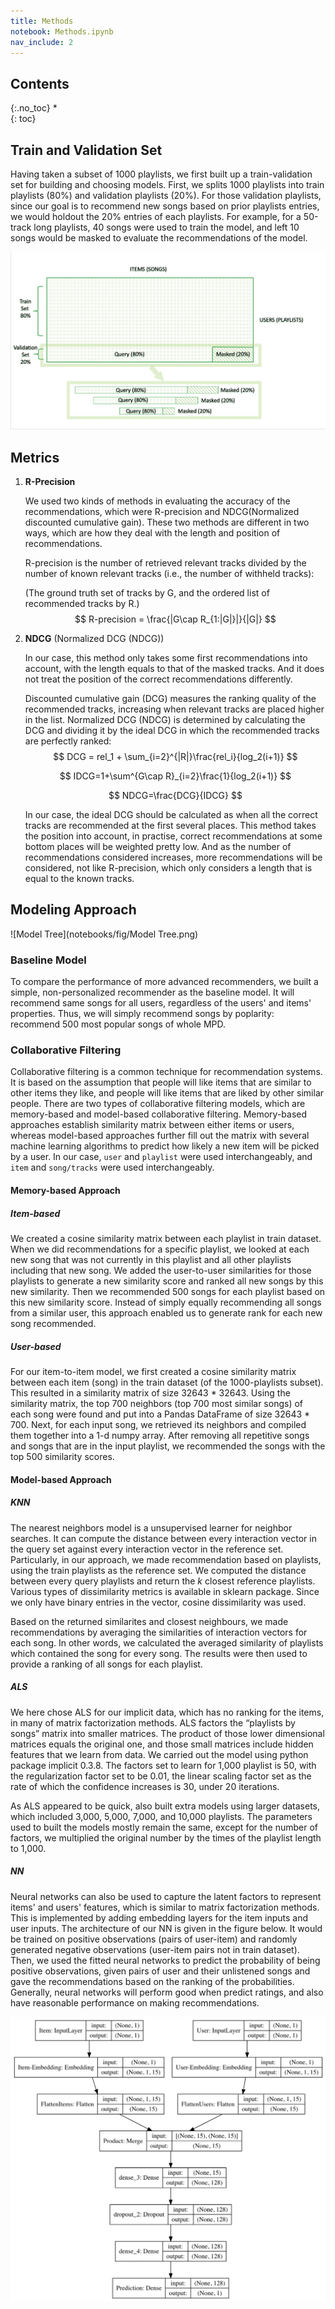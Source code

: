 ```yaml
---
title: Methods
notebook: Methods.ipynb
nav_include: 2
---
```


## Contents
{:.no_toc}
*  
{: toc}

## Train and Validation Set

Having taken a subset of 1000 playlists, we first built up a train-validation set for building and choosing models. First, we splits 1000 playlists into train playlists (80%) and validation playlists (20%). For those validation playlists, since our goal is to recommend new songs based on prior playlists entries, we would holdout the 20% entries of each playlists. For example, for a 50-track long playlists, 40 songs were used to train the model, and left 10 songs would be masked to evaluate the recommendations of the model. 

![image-20181212182612344](notebooks/fig/Data_split_visualization.png)

## Metrics

1. **R-Precision**

   We used two kinds of methods in evaluating the accuracy of the recommendations, which were R-precision and NDCG(Normalized discounted cumulative gain). These two methods are different in two ways, which are how they deal with the length and position of recommendations.

   R-precision is the number of retrieved relevant tracks divided by the number of known relevant tracks (i.e., the number of withheld tracks):

   (The ground truth set of tracks by G, and the ordered list of recommended tracks by R.)
   $$
   R-precision = \frac{|G\cap R_{1:|G|}|}{|G|}
   $$

2. **NDCG** (Normalized DCG (NDCG))

   In our case, this method only takes some first recommendations into account, with the length equals to that of the masked tracks. And it does not treat the position of the correct recommendations differently.

   Discounted cumulative gain (DCG) measures the ranking quality of the recommended tracks, increasing when relevant tracks are placed higher in the list. Normalized DCG (NDCG) is determined by calculating the DCG and dividing it by the ideal DCG in which the recommended tracks are perfectly ranked:
   $$
   DCG = rel_1 + \sum_{i=2}^{|R|}\frac{rel_i}{log_2(i+1)}
   $$

   $$
   IDCG=1+\sum^{G\cap R}_{i=2}\frac{1}{log_2(i+1)}
   $$

   $$
   NDCG=\frac{DCG}{IDCG}
   $$

   In our case, the ideal DCG should be calculated as when all the correct tracks are recommended at the first several places. This method takes the position into account, in practise, correct recommendations at some bottom places will be weighted pretty low. And as the number of recommendations considered increases, more recommendations will be considered, not like R-precision, which only considers a length that is equal to the known tracks.

## Modeling Approach

![Model Tree](notebooks/fig/Model Tree.png)

### Baseline Model

To compare the performance of more advanced recommenders, we built a simple, non-personalized recommender as the baseline model. It will recommend same songs for all users, regardless of the users' and items' properties. Thus, we will simply recommend songs by poplarity: recommend 500 most popular songs of whole MPD. 

### Collaborative Filtering

Collaborative filtering is a common technique for recommendation systems. It is based on the assumption that people will like items that are similar to other items they like, and people will like items that are liked by other similar people. There are two types of collaborative filtering models, which are memory-based and model-based collaborative filtering. Memory-based approaches establish similarity matrix between either items or users, whereas model-based approaches further fill out the matrix with several machine learning algorithms to predict how likely a new item will be picked by a user. In our case, `user` and `playlist` were used interchangeably, and `item` and `song/tracks` were used interchangeably.

#### Memory-based Approach

##### Item-based

We created a cosine similarity matrix between each playlist in train dataset. When we did recommendations for a specific playlist, we looked at each new song that was not currently in this playlist and all other playlists including that new song. We added the user-to-user similarities for those playlists to generate a new similarity score and ranked all new songs by this new similarity. Then we recommended 500 songs for each playlist based on this new similarity score. Instead of simply equally recommending all songs from a similar user, this approach enabled us to generate rank for each new song recommended.

##### User-based

For our item-to-item model, we first created a cosine similarity matrix between each item (song) in the train dataset (of the 1000-playlists subset). This resulted in a similarity matrix of size 32643 * 32643. Using the similarity matrix, the top 700 neighbors (top 700 most similar songs) of each song were found and put into a Pandas DataFrame of size 32643 * 700. Next, for each input song, we retrieved its neighbors and compiled them together into a 1-d numpy array. After removing all repetitive songs and songs that are in the input playlist, we recommended the songs with the top 500 similarity scores.

#### Model-based Approach

##### KNN

The nearest neighbors model is a unsupervised learner for neighbor searches. It can compute the distance between every interaction vector in the query set against every interaction vector in the reference set. Particularly, in our approach, we made recommendation based on playlists, using the train playlists as the reference set. We computed the distance between every query playlists and return the $k$ closest reference playlists. Various types of dissimilarity metrics is available in sklearn package. Since we only have binary entries in the vector, cosine dissimilarity was used. 

Based on the returned similarites and closest neighbours, we made recommendations by averaging the similarities of interaction vectors for each song. In other words, we calculated the averaged similarity of playlists which contained the song for every song. The results were then used to provide a ranking of all songs for each playlist.

##### ALS

We here chose ALS for our implicit data, which has no ranking for the items, in many of matrix factorization methods. ALS factors the “playlists by songs” matrix into smaller matrices. The product of those lower dimensional matrices equals the original one, and those small matrices include hidden features that we learn from data. We carried out the model using python package implicit 0.3.8. The factors set to learn for 1,000 playlist is 50, with the regularization factor set to be 0.01, the linear scaling factor set as the rate of which the confidence increases is 30, under 20 iterations.

As ALS appeared to be quick, also built extra models using larger datasets, which included 3,000, 5,000, 7,000, and 10,000 playlists. The parameters used to built the models mostly remain the same, except for the number of factors, we multiplied the original number by the times of the playlist length to 1,000. 

##### NN

Neural networks can also be used to capture the latent factors to represent items' and users' features, which is similar to matrix factorization methods. This is implemented by adding embedding layers for the item inputs and user inputs. The architecture of our NN is given in the figure below. It would be trained on positive observations (pairs of user-item) and randomly generated negative observations (user-item pairs not in train dataset). Then, we used the fitted neural networks to predict the probability of being positive observations, given pairs of user and their unlistened songs and gave the recommendations based on the ranking of the probabilities. Generally, neural networks will perform good when predict ratings, and also have reasonable performance on making recommendations.



![nn_structure](notebooks/fig/nn_structure.png)

